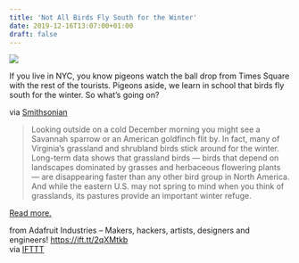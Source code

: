 ```yaml
---
title: 'Not All Birds Fly South for the Winter'
date: 2019-12-16T13:07:00+01:00
draft: false
---
```


[![](https://cdn-blog.adafruit.com/uploads/2019/12/savannah-sparrow-22569307302_720x420-600x350.jpg)](https://www.smithsonianmag.com/blogs/national-zoo/2019/12/03/not-all-birds-fly-south-winter/)

If you live in NYC, you know pigeons watch the ball drop from Times Square with the rest of the tourists. Pigeons aside, we learn in school that birds fly south for the winter. So what’s going on?

via [Smithsonian](https://www.smithsonianmag.com/blogs/national-zoo/2019/12/03/not-all-birds-fly-south-winter/)

> Looking outside on a cold December morning you might see a Savannah sparrow or an American goldfinch flit by. In fact, many of Virginia’s grassland and shrubland birds stick around for the winter.  
> Long-term data shows that grassland birds — birds that depend on landscapes dominated by grasses and herbaceous flowering plants — are disappearing faster than any other bird group in North America. And while the eastern U.S. may not spring to mind when you think of grasslands, its pastures provide an important winter refuge.

[Read more.](https://www.smithsonianmag.com/blogs/national-zoo/2019/12/03/not-all-birds-fly-south-winter/)

  
  
from Adafruit Industries – Makers, hackers, artists, designers and engineers! https://ift.tt/2qXMtkb  
via [IFTTT](https://ifttt.com/?ref=da&site=blogger)